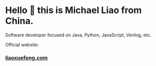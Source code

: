 # Hello 👋 this is Michael Liao from China.

Software developer focused on Java, Python, JavaScript, Verilog, etc.

Official website:

### [liaoxuefeng.com](https://www.liaoxuefeng.com)
